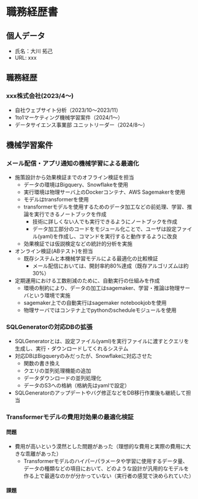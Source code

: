 # 職務経歴書

## 個人データ

  * 氏名：大川 拓己
  * URL: xxx

## 職務経歴

### xxx株式会社(2023/4〜)

  * 自社ウェブサイト分析（2023/10〜2023/11）
  * 1to1マーケティング機械学習案件（2024/1〜）
  * データサイエンス事業部 ユニットリーダー（2024/8〜）

## 機械学習案件

### メール配信・アプリ通知の機械学習による最適化

  * 施策設計から効果検証までのオフライン検証を担当
  	* データの環境はBigquery、Snowflakeを使用
  	* 実行環境は物理サーバ上のDockerコンテナ、AWS Sagemakerを使用
  	* モデルはtransformerを使用
  	* transformerモデルを使用するためのデータ加工などの前処理、学習、推論を実行できるノートブックを作成
  	  * 技術に詳しくない人でも実行できるようにノートブックを作成
  	  * データ加工部分のコードをモジュール化ことで、ユーザは設定ファイル(yaml)を作成し、コマンドを実行すると動作するように改良
  	* 効果検証では仮説検定などの統計的分析を実施
  * オンライン検証(ABテスト)を担当
    * 既存システムと本機械学習モデルによる最適化の比較検証
      * メール配信においては、開封率約80%達成（既存アルゴリズムは約30%）
  * 定期運用における工数削減のために、自動実行の仕組みを作成
    * 環境の制約により、データの加工はsagemaker、学習・推論は物理サーバという環境で実施
    * sagemaker上での自動実行はsagemaker notebookjobを使用
    * 物理サーバではコンテナ上でpythonのscheduleモジュールを使用


### SQLGeneratorの対応DBの拡張

  * SQLGeneratorとは、設定ファイル(yaml)を実行ファイルに渡すとクエリを生成し、実行・ダウンロードしてくれるシステム
  * 対応DBはBigqueryのみだったが、Snowflakeに対応させた
    * 関数の書き換え
    * クエリの並列処理機能の追加
    * データダウンロードの並列処理化
    * データのS3への格納（格納先はyamlで設定）
  * SQLGeneratorのアップデートやバグ修正などをDB移行作業後も継続して担当

### Transformerモデルの費用対効果の最適化検証
#### 問題
* 費用が高いという漠然とした問題があった（理想的な費用と実際の費用に大きな乖離があった）
  * Transformerモデルのハイパーパラメータや学習に使用するデータ量、データの種類などの項目において、どのような設計が汎用的なモデルを作る上で最適なのかが分かっていない（実行者の感覚で決められていた）

#### 課題


